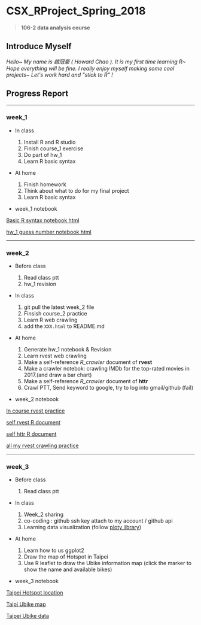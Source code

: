 # CSX_RProject_Spring_2018
> **106-2 data analysis course**

## Introduce Myself
*Hello~ My name is 趙冠豪 ( Howard Chao ).
It is my first time learning R~ Hope everything will be fine.
I really enjoy myself making some cool projects~
Let's work hard and "stick to R" !*

## Progress Report
---
### week_1

* In class
  1. Install R and R studio
  2. Finish course_1 exercise
  3. Do part of hw_1
  4. Learn R basic syntax
  
* At home
  1. Finish homework
  2. Think about what to do for my final project
  3. Learn R basic syntax
  
* week_1 notebook

[Basic R syntax notebook html](https://howardchao.github.io/CSX_RProject_Spring_2018/week_1/self_practice_1/Basic_practice.html)

[hw_1 guess number notebook html](https://howardchao.github.io/CSX_RProject_Spring_2018/week_1/hw_1/guess_number_R_notebook.html) 

---
  
### week_2
* Before class
  1. Read class ptt
  2. hw_1 revision

* In class
  1. git pull the latest week_2 file
  2. Finsish course_2 practice
  3. Learn R web crawling
  4. add the `XXX.html` to README.md
 
* At home
  1. Generate hw_1 notebook & Revision
  2. Learn rvest web crawling
  3. Make a self-reference *R_crawler* document of **rvest**
  4. Make a crawler notebok: crawling IMDb for the top-rated movies in 2017.(and draw a bar chart)
  5. Make a self-reference *R_crawler* document of **httr**
  6. Crawl PTT, Send keyword to google, try to log into gmail/github (fail)
  
* week_2 notebook

[In course rvest practice](https://howardchao.github.io/CSX_RProject_Spring_2018/week_2/task_2_self_practice/R_practice_crawler.html)

[self rvest R document](https://howardchao.github.io/CSX_RProject_Spring_2018/week_2/task_2_self_practice/R_crawler_rvest_document.html)

[self httr R document](https://howardchao.github.io/CSX_RProject_Spring_2018/week_2/task_2_self_practice/R_crawler_httr_document.html)

[all my rvest crawling practice](https://howardchao.github.io/CSX_RProject_Spring_2018/week_2/task_2_self_practice/R_crawler_rvest_practice.html)

  
  ---
  
### week_3
* Before class
  1. Read class ptt
  
* In class
  1. Week_2 sharing 
  2. co-coding : github ssh key attach to my account / github api
  3. Learning data visualization (follow [ploty library](https://plot.ly/ggplot2/#basic-charts))

* At home
  1. Learn how to us ggplot2
  2. Draw the map of Hotspot in Taipei
  3. Use R leaflet to draw the Ubike information map (click the marker to show the name and available bikes)
  
* week_3 notebook

[Taipei Hotspot location](https://howardchao.github.io/CSX_RProject_Spring_2018/week_3/task_3/Taipei_Hotspot_location/Taipei_Hotspot_location.html)

[Taipi Ubike map](https://howardchao.github.io/CSX_RProject_Spring_2018/week_3/task_3/NewTaipeiCity_Ubike/Ubike.html)

[Taipei Ubike data](https://howardchao.github.io/CSX_RProject_Spring_2018/week_3/task_3/NewTaipeiCity_Ubike/Ubike_NewTaipei_City.html)

